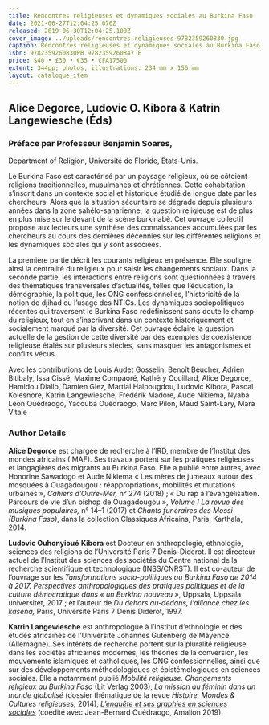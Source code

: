 ```yaml
---
title: Rencontres religieuses et dynamiques sociales au Burkina Faso
date: 2021-06-27T12:04:25.076Z
released: 2019-06-30T12:04:25.100Z
cover_image: ../uploads/rencontres-religieuses-9782359260830.jpg
caption: Rencontres religieuses et dynamiques sociales au Burkina Faso
isbn: 9782359260830PB 9782359260847 E
price: $40 • £30 • €35 • CFA17500
extent: 344pp; photos, illustrations. 234 mm x 156 mm
layout: catalogue_item
---
```

## Alice Degorce, Ludovic O. Kibora & Katrin Langewiesche (Éds)

### **Préface par Professeur Benjamin Soares,** 

Department of Religion, Université de Floride, États-Unis.

Le Burkina Faso est caractérisé par un paysage religieux, où se côtoient religions traditionnelles, musulmanes et chrétiennes. Cette cohabitation s’inscrit dans un contexte social et historique étudié de longue date par les chercheurs. Alors que la situation sécuritaire se dégrade depuis plusieurs années dans la zone sahélo-saharienne, la question religieuse est de plus en plus mise sur le devant de la scène burkinabè. Cet ouvrage collectif propose aux lecteurs une synthèse des connaissances accumulées par les chercheurs au cours des dernières décennies sur les différentes religions et les dynamiques sociales qui y sont associées.

La première partie décrit les courants religieux en présence. Elle souligne ainsi la centralité du religieux pour saisir les changements sociaux. Dans la seconde partie, les interactions entre religions sont questionnées à travers des thématiques transversales d’actualités, telles que l’éducation, la démographie, la politique, les ONG confessionnelles, l’historicité de la notion de djihad ou l’usage des NTICs. Les dynamiques sociopolitiques récentes qui traversent le Burkina Faso redéfinissent sans doute le champ du religieux, tout en s’inscrivant dans un contexte historiquement et socialement marqué par la diversité. Cet ouvrage éclaire la question actuelle de la gestion de cette diversité par des exemples de coexistence religieuse étalés sur plusieurs siècles, sans masquer les antagonismes et conflits vécus.

Avec les contributions de Louis Audet Gosselin, Benoît Beucher, Adrien Bitibaly, Issa Cissé, Maxime Compaoré, Kathéry Couillard, Alice Degorce, Hamidou Diallo, Damien Glez, Martial Halpougdou, Ludovic Kibora, Pascal Kolesnore, Katrin Langewiesche, Frédérik Madore, Aude Nikiema, Nyaba Léon Ouédraogo, Yacouba Ouédraogo, Marc Pilon, Maud Saint-Lary, Mara Vitale

### Author Details

**Alice Degorce** est chargée de recherche à l’IRD, membre de l’Institut des mondes africains (IMAF). Ses travaux portent sur les pratiques religieuses et langagières des migrants au Burkina Faso. Elle a publié entre autres, avec Honorine Sawadogo et Aude Nikiema « Les mères de jumeaux autour des mosquées à Ouagadougou : réappropriations, mobilités et mutations urbaines », *Cahiers d’Outre-Mer,* n° 274 (2018) ; « Du rap à l’évangélisation. Parcours de vie d’un bishop de Ouagadougou », *Volume ! La revue des musiques populaires,* n° 14–1 (2017) et *Chants funéraires des Mossi (Burkina Faso)*, dans la collection Classiques Africains, Paris, Karthala, 2014.

**Ludovic Ouhonyioué** **Kibora** est Docteur en anthropologie, ethnologie, sciences des religions de l’Université Paris 7 Denis-Diderot. Il est directeur actuel de l’Institut des sciences des sociétés du Centre national de la recherche scientifique et technologique (INSS/CNRST). Il est co-auteur de l’ouvrage sur les *Tansformations socio-politiques au Burkina Faso de 2014 à 2017.* *Perspectives anthropologiques des pratiques politiques et de la culture démocratique dans « un Burkina nouveau »*, Uppsala, Uppsala universitet, 2017 ; et l’auteur de *Du dehors au-dedans, l’alliance chez les kasena,* Paris, Université Paris 7 Denis Diderot, 1997.

**Katrin Langewiesche** est anthropologue à l’Institut d’ethnologie et des études africaines de l’Université Johannes Gutenberg de Mayence (Allemagne). Ses intérêts de recherche portent sur la pluralité religieuse dans les sociétés africaines modernes, les théories de la conversion, les mouvements islamiques et catholiques, les ONG confessionnelles, ainsi que sur des développements méthodologiques et épistémologiques en sciences sociales. Elle a notamment publié *Mobilité religieuse. Changements religieux au Burkina Faso* (Lit Verlag 2003), *La mission au féminin dans un monde globalisé* (dossier thématique de la revue *Histoire, Mondes & Cultures religieuses,* 2014), *[L’enquête et ses graphies en sciences sociales](http://www.amalion.net/catalogue_en/item/lenquete_et_ses_graphies_en_sciences_sociales_figurations_iconographiques_d/)* (coédité avec Jean-Bernard Ouédraogo, Amalion 2019).